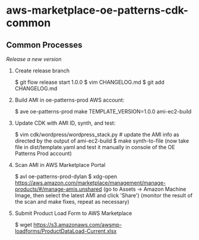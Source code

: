 # aws-marketplace-oe-patterns-cdk-common

## Common Processes

*Release a new version*

1. Create release branch

    $ git flow release start 1.0.0
    $ vim CHANGELOG.md
    $ git add CHANGELOG.md

2. Build AMI in oe-patterns-prod AWS account:

    $ ave oe-patterns-prod make TEMPLATE_VERSION=1.0.0 ami-ec2-build

3. Update CDK with AMI ID, synth, and test:

    $ vim cdk/wordpress/wordpress_stack.py # update the AMI info as directed by the output of ami-ec2-build
    $ make synth-to-file
    (now take file in dist/template.yaml and test it manually in console of the OE Patterns Prod account)

4. Scan AMI in AWS Marketplace Portal

    $ avl oe-patterns-prod-dylan
    $ xdg-open https://aws.amazon.com/marketplace/management/manage-products/#/manage-amis.unshared
    (go to Assets -> Amazon Machine Image, then select the latest AMI and click 'Share')
    (monitor the result of the scan and make fixes, repeat as necessary)

5. Submit Product Load Form to AWS Marketplace

    $ wget https://s3.amazonaws.com/awsmp-loadforms/ProductDataLoad-Current.xlsx
